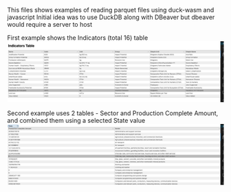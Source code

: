 This files shows examples of reading parquet files using duck-wasm and javascript
Initial idea was to use DuckDB along with DBeaver but dbeaver would require a server to host

First example shows the Indicators (total 16) table
![indicator](impacts/useeio/read_parquet_duckwasm_js/indicator.jpg)


Second example uses 2 tables - Sector and Production Complete Amount, and combined them using 
a selected State value
![sector](impacts/useeio/read_parquet_duckwasm_js/sectorproduction.jpg)